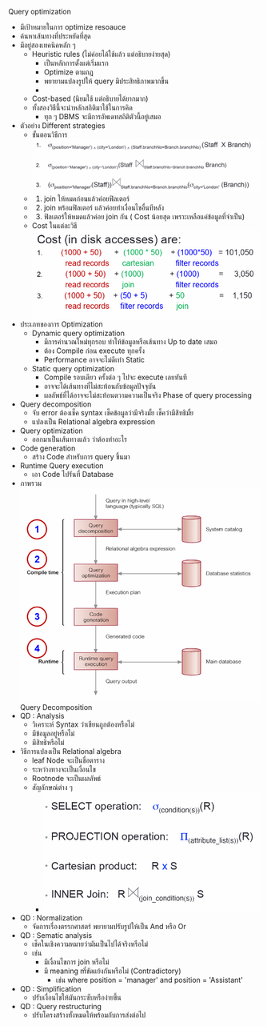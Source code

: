 Query optimization
- มีเป้าหมายในการ optimize resoauce
- ค้นหาเส้นทางที่ประหยัดที่สุด
- มีอยู่สองเทคนิคหลัก ๆ
	- Heuristic rules (ไม่ค่อยได้ใช้แล้ว แต่อธิบายง่ายสุด)
		- เป็นหลักการตั้งแต่เริ่มแรก
		- Optimize ตามกฎ
		- พยายามแปลงรูปให้ query มีประสิทธิภาพมากขึ้น
		- 
	- Cost-based (นิยมใช้ แต่อธิบายได้ยากมาก)
	- ทั้งสองวิธีนี้จะนำหลักสถิติมาใช้ในการคิด 
		- ทุก ๆ DBMS จะมีการอัพเดทสถิติตัวนี้อยู่เสมอ	
- ตัวอย่าง Different strategies
	- ขั้นตอนวิธีการ ![Pasted image 20240131104325](./Pasted%20image%2020240131104325.png)
	- 1. join ให้หมดก่อนแล้วค่อยฟิลเตอร์
	- 2. join พร้อมฟิลเตอร์ แล้วค่อยทำเงื่อนไขอื่นทีหลัง
	- 3. ฟิลเตอร์ให้หมดแล้วค่อย join กัน ( Cost น้อยสุด เพราะเหลือแค่ข้อมูลที่จำเป็น)
	- Cost ในแต่ละวิธี ![Pasted image 20240131104804](./Pasted%20image%2020240131104804.png)
- ประเภทของการ Optimization 
	- Dynamic query optimization
		- มีการคำนวณใหม่ทุกรอบ ทำให้ข้อมูลหรือเส้นทาง Up to date เสมอ
		- ต้อง Compile ก่อน execute ทุกครั้ง
		- Performance อาจจะไม่ดีเท่า Static
	- Static query optimization
		- Compile รอบเดียว ครั้งต่อ ๆ ไปจะ execute เลยทันที
		- อาจจะได้เส้นทางที่ไม่สะท้อนกับข้อมูลปัจจุบัน
		- ผลลัพธ์ที่ได้อาจจะไม่สะท้อนตวามความเป็นจริง
Phase of query processing
- Query decomposition 
	- จับ error ต้องเช็ค syntax เช็คข้อมูลว่ามีจริงมั้ย เช็คว่ามีสิทธิมั้ย
	- แปลงเป็น Relational algebra expression 
- Query optimization
	- ออกมาเป็นเส้นทางแล้ว ว่าต้องทำอะไร
- Code generation
	- สร้าง Code สำหรับการ query ขึ้นมา
- Runtime Query execution 
	- เอา Code ไปรันที่ Database
- ภาพรวม ![Pasted image 20240131105408](./Pasted%20image%2020240131105408.png)
Query Decomposition
- QD : Analysis
	- วิเคราะห์ Syntax ว่าเขียนถูกต้องหรือไม่
	- มีข้อมูลอยู่หรือไม่
	- มีสิทธิหรือไม่
- วิธีการแปลงเป็น Relational algebra
	- leaf Node จะเป็นชื่อตาราง
	- ระหว่างทางจะเป็นเงื่อนไข
	- Rootnode จะเป็นผลลัพธ์
	- สัญลักษณ์ต่าง ๆ
		- ![Pasted image 20240131110657](./Pasted%20image%2020240131110657.png)
- QD : Normalization
	- จัดการเรื่องตรรกศาสตร์ พยายามปรับรูปให้เป็น And หรือ Or
- QD : Sematic analysis
	- เช็คในเชิงความหมายว่ามันเป็นไปได้จริงหรือไม่
	- เช่น
		- มีเงื่อนไขการ join หรือไม่
		- มี meaning mี่ขัดแย้งกันหรือไม่ (Contradictory)
			- เช่น where position = 'manager' and position = 'Assistant'	
- QD : Simplification
	- ปรับเงื่อนไขให้มันกระซับหรือง่ายขึ้น
- QD : Query restructuring
	- ปรับโครงสร้างทั้งหมดให้พร้อมกับการส่งต่อไป
